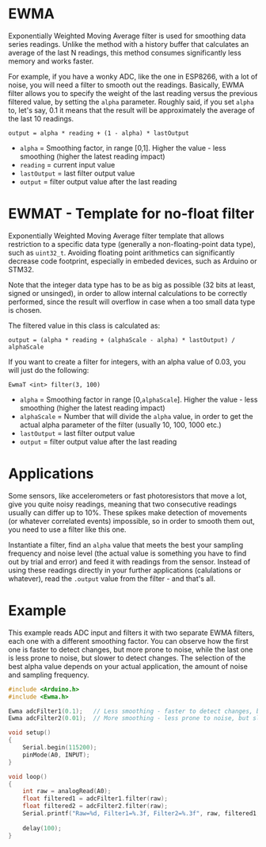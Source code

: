 # EWMA
Exponentially Weighted Moving Average filter is used for smoothing data series readings. Unlike the method with a history buffer that calculates an average of the last N readings, this method consumes significantly less memory and works faster.

For example, if you have a wonky ADC, like the one in ESP8266, with a lot of noise, you will need a filter to smooth out the readings. Basically, EWMA filter allows you to specify the weight of the last reading versus the previous filtered value, by setting the `alpha` parameter. Roughly said, if you set `alpha` to, let's say, 0.1 it means that the result will be approximately the average of the last 10 readings.

`output = alpha * reading + (1 - alpha) * lastOutput`

- `alpha` = Smoothing factor, in range [0,1]. Higher the value - less smoothing (higher the latest reading impact)
- `reading` = current input value
- `lastOutput` = last filter output value
- `output` = filter output value after the last reading

# EWMAT - Template for no-float filter
Exponentially Weighted Moving Average filter template that allows restriction to a specific data type (generally a non-floating-point
data type), such as `uint32_t`. Avoiding floating point arithmetics can significantly decrease code footprint, especially in embeded
devices, such as Arduino or STM32.

Note that the integer data type has to be as big as possible (32 bits at least, signed or unsinged), in order to allow internal
calculations to be correctly performed, since the result will overflow in case when a too small data type is chosen.

The filtered value in this class is calculated as:

`output = (alpha * reading + (alphaScale - alpha) * lastOutput) / alphaScale`
 
If you want to create a filter for integers, with an alpha value of 0.03, you will just do the following:

`EwmaT <int> filter(3, 100)`

- `alpha` = Smoothing factor in range [0,`alphaScale`]. Higher the value - less smoothing (higher the latest reading impact)
- `alphaScale` = Number that will divide the `alpha` value, in order to get the actual alpha parameter of the filter (usually 10, 100, 1000 etc.)
- `lastOutput` = last filter output value
- `output` = filter output value after the last reading

# Applications

Some sensors, like accelerometers or fast photoresistors that move a lot, give you quite noisy readings, meaning that two consecutive readings usually can differ up to 10%. These spikes make detection of movements (or whatever correlated events) impossible, so in order to smooth them out, you need to use a filter like this one.

Instantiate a filter, find an `alpha` value that meets the best your sampling frequency and noise level (the actual value is something you have to find out by trial and error) and feed it with readings from the sensor. Instead of using these readings directly in your further applications (calulations or whatever), read the `.output` value from the filter - and that's all.

# Example
This example reads ADC input and filters it with two separate EWMA filters, each one with a different smoothing factor. You can observe how the first one is faster to detect changes, but more prone to noise, while the last one is less prone to noise, but slower to detect changes. The selection of the best alpha value depends on your actual application, the amount of noise and sampling frequency.

```C++
#include <Arduino.h>
#include <Ewma.h>

Ewma adcFilter1(0.1);   // Less smoothing - faster to detect changes, but more prone to noise
Ewma adcFilter2(0.01);  // More smoothing - less prone to noise, but slower to detect changes

void setup()
{
    Serial.begin(115200);
    pinMode(A0, INPUT);
}

void loop()
{
    int raw = analogRead(A0);
    float filtered1 = adcFilter1.filter(raw);
    float filtered2 = adcFilter2.filter(raw);
    Serial.printf("Raw=%d, Filter1=%.3f, Filter2=%.3f", raw, filtered1, filtered2);
    
    delay(100);
}
```
